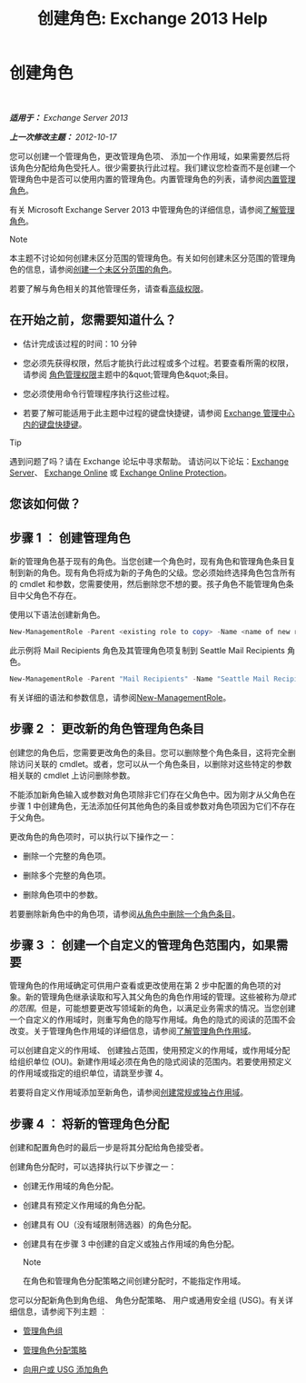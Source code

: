 ﻿---
title: '创建角色: Exchange 2013 Help'
TOCTitle: 创建角色
ms:assetid: e614ad8f-5946-4135-b130-89ea626afcd4
ms:mtpsurl: https://technet.microsoft.com/zh-cn/library/Dd351214(v=EXCHG.150)
ms:contentKeyID: 50491834
ms.date: 05/21/2018
mtps_version: v=EXCHG.150
ms.translationtype: MT
---

# 创建角色

 

_**适用于：** Exchange Server 2013_

_**上一次修改主题：** 2012-10-17_

您可以创建一个管理角色，更改管理角色项、 添加一个作用域，如果需要然后将该角色分配给角色受托人。很少需要执行此过程。我们建议您检查而不是创建一个管理角色中是否可以使用内置的管理角色。内置管理角色的列表，请参阅[内置管理角色](built-in-management-roles-exchange-2013-help.md)。

有关 Microsoft Exchange Server 2013 中管理角色的详细信息，请参阅[了解管理角色](understanding-management-roles-exchange-2013-help.md)。

> [!NOTE]  
> 本主题不讨论如何创建未区分范围的管理角色。有关如何创建未区分范围的管理角色的信息，请参阅<a href="create-an-unscoped-role-exchange-2013-help.md">创建一个未区分范围的角色</a>。


若要了解与角色相关的其他管理任务，请查看[高级权限](advanced-permissions-exchange-2013-help.md)。

## 在开始之前，您需要知道什么？

  - 估计完成该过程的时间：10 分钟

  - 您必须先获得权限，然后才能执行此过程或多个过程。若要查看所需的权限，请参阅 [角色管理权限](role-management-permissions-exchange-2013-help.md)主题中的\&quot;管理角色\&quot;条目。

  - 您必须使用命令行管理程序执行这些过程。

  - 若要了解可能适用于此主题中过程的键盘快捷键，请参阅 [Exchange 管理中心内的键盘快捷键](keyboard-shortcuts-in-the-exchange-admin-center-exchange-online-protection-help.md)。

> [!TIP]  
> 遇到问题了吗？请在 Exchange 论坛中寻求帮助。 请访问以下论坛：<a href="https://go.microsoft.com/fwlink/p/?linkid=60612">Exchange Server</a>、 <a href="https://go.microsoft.com/fwlink/p/?linkid=267542">Exchange Online</a> 或 <a href="https://go.microsoft.com/fwlink/p/?linkid=285351">Exchange Online Protection</a>。


## 您该如何做？

## 步骤 1 ︰ 创建管理角色

新的管理角色基于现有的角色。当您创建一个角色时，现有角色和管理角色条目复制到新的角色。现有角色将成为新的子角色的父级。您必须始终选择角色包含所有的 cmdlet 和参数，您需要使用，然后删除您不想的要。孩子角色不能管理角色条目中父角色不存在。

使用以下语法创建新角色。

```powershell
New-ManagementRole -Parent <existing role to copy> -Name <name of new role>
```

此示例将 Mail Recipients 角色及其管理角色项复制到 Seattle Mail Recipients 角色。

```powershell
New-ManagementRole -Parent "Mail Recipients" -Name "Seattle Mail Recipients"
```

有关详细的语法和参数信息，请参阅[New-ManagementRole](https://technet.microsoft.com/zh-cn/library/dd298073\(v=exchg.150\))。

## 步骤 2 ︰ 更改新的角色管理角色条目

创建您的角色后，您需要更改角色的条目。您可以删除整个角色条目，这将完全删除访问关联的 cmdlet。或者，您可以从一个角色条目，以删除对这些特定的参数相关联的 cmdlet 上访问删除参数。

不能添加新角色输入或参数对角色项除非它们存在父角色中。因为刚才从父角色在步骤 1 中创建角色，无法添加任何其他角色的条目或参数对角色项因为它们不存在于父角色。

更改角色的角色项时，可以执行以下操作之一：

  - 删除一个完整的角色项。

  - 删除多个完整的角色项。

  - 删除角色项中的参数。

若要删除新角色中的角色项，请参阅[从角色中删除一个角色条目](remove-a-role-entry-from-a-role-exchange-2013-help.md)。

## 步骤 3 ︰ 创建一个自定义的管理角色范围内，如果需要

管理角色的作用域确定可供用户查看或更改使用在第 2 步中配置的角色项的对象。新的管理角色继承读取和写入其父角色的角色作用域的管理。这些被称为*隐式的范围*。但是，可能想要更改写领域新的角色，以满足业务需求的情况。当您创建一个自定义的作用域时，则重写角色的隐写作用域。角色的隐式的阅读的范围不会改变。关于管理角色作用域的详细信息，请参阅[了解管理角色作用域](understanding-management-role-scopes-exchange-2013-help.md)。

可以创建自定义的作用域、 创建独占范围，使用预定义的作用域，或作用域分配给组织单位 (OU)。新建作用域必须在角色的隐式阅读的范围内。若要使用预定义的作用域或指定的组织单位，请跳至步骤 4。

若要将自定义作用域添加至新角色，请参阅[创建常规或独占作用域](create-a-regular-or-exclusive-scope-exchange-2013-help.md)。

## 步骤 4 ︰ 将新的管理角色分配

创建和配置角色时的最后一步是将其分配给角色接受者。

创建角色分配时，可以选择执行以下步骤之一：

  - 创建无作用域的角色分配。

  - 创建具有预定义作用域的角色分配。

  - 创建具有 OU（没有域限制筛选器）的角色分配。

  - 创建具有在步骤 3 中创建的自定义或独占作用域的角色分配。
    
    > [!NOTE]  
    > 在角色和管理角色分配策略之间创建分配时，不能指定作用域。


您可以分配新角色到角色组、 角色分配策略、 用户或通用安全组 (USG)。有关详细信息，请参阅下列主题 ︰

  - [管理角色组](manage-role-groups-exchange-2013-help.md)

  - [管理角色分配策略](manage-role-assignment-policies-exchange-2013-help.md)

  - [向用户或 USG 添加角色](add-a-role-to-a-user-or-usg-exchange-2013-help.md)

